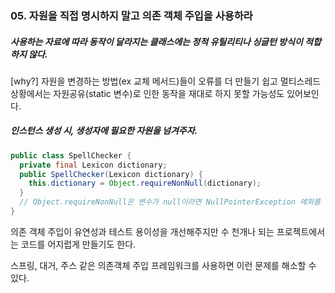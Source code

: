 ### 05. 자원을 직접 명시하지 말고 의존 객체 주입을 사용하라

##### 사용하는 자료에 따라 동작이 달라지는 클래스에는 정적 유틸리티나 싱글턴 방식이 적합하지 않다.
[why?]
  자원을 변경하는 방법(ex 교체 메서드)들이 오류를 더 만들기 쉽고 멀티스레드 상황에서는 자원공유(static 변수)로 인한 동작을 재대로 하지 못할 가능성도 있어보인다.
  
##### 인스턴스 생성 시, 생성자에 필요한 자원을 넘겨주자.
```java
public class SpellChecker {
  private final Lexicon dictionary;
  public SpellChecker(Lexicon dictionary) {
    this.dictionary = Object.requireNonNull(dictionary);
  }
  // Object.requireNonNull은 변수가 null이라면 NullPointerException 예외를 발생
}
```

의존 객체 주입이 유연성과 테스트 용이성을 개선해주지만 수 천개나 되는 프로젝트에서는 코드를 어지럽게 만들기도 한다.

스프링, 대거, 주스 같은 의존객체 주입 프레임워크를 사용하면 이런 문제를 해소할 수 있다.

